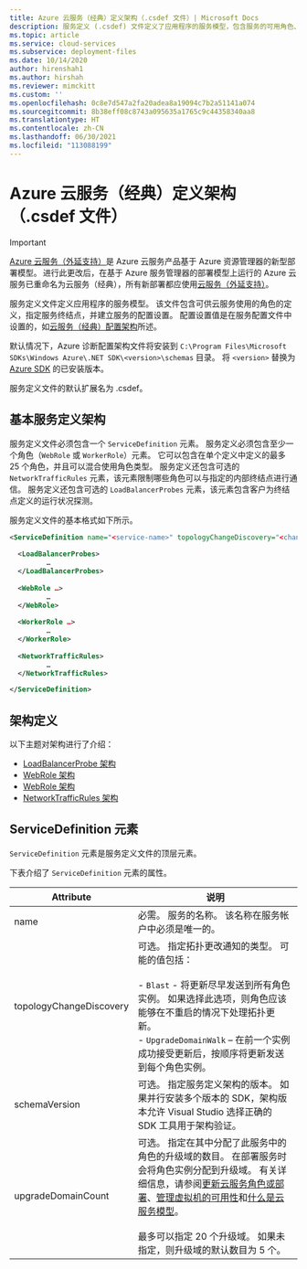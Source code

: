```yaml
---
title: Azure 云服务（经典）定义架构（.csdef 文件）| Microsoft Docs
description: 服务定义 (.csdef) 文件定义了应用程序的服务模型，包含服务的可用角色、终结点和配置值。
ms.topic: article
ms.service: cloud-services
ms.subservice: deployment-files
ms.date: 10/14/2020
author: hirenshah1
ms.author: hirshah
ms.reviewer: mimckitt
ms.custom: ''
ms.openlocfilehash: 0c8e7d547a2fa20adea8a19094c7b2a51141a074
ms.sourcegitcommit: 8b38eff08c8743a095635a1765c9c44358340aa8
ms.translationtype: HT
ms.contentlocale: zh-CN
ms.lasthandoff: 06/30/2021
ms.locfileid: "113088199"
---
```

# <a name="azure-cloud-services-classic-definition-schema-csdef-file"></a>Azure 云服务（经典）定义架构（.csdef 文件）

> [!IMPORTANT]
> [Azure 云服务（外延支持）](../cloud-services-extended-support/overview.md)是 Azure 云服务产品基于 Azure 资源管理器的新型部署模型。 进行此更改后，在基于 Azure 服务管理器的部署模型上运行的 Azure 云服务已重命名为云服务（经典），所有新部署都应使用[云服务（外延支持）](../cloud-services-extended-support/overview.md)。

服务定义文件定义应用程序的服务模型。 该文件包含可供云服务使用的角色的定义，指定服务终结点，并建立服务的配置设置。 配置设置值是在服务配置文件中设置的，如[云服务（经典）配置架构](/previous-versions/azure/reference/ee758710(v=azure.100))所述。

默认情况下，Azure 诊断配置架构文件将安装到 `C:\Program Files\Microsoft SDKs\Windows Azure\.NET SDK\<version>\schemas` 目录。 将 `<version>` 替换为 [Azure SDK](https://www.windowsazure.com/develop/downloads/) 的已安装版本。

服务定义文件的默认扩展名为 .csdef。

## <a name="basic-service-definition-schema"></a>基本服务定义架构
服务定义文件必须包含一个 `ServiceDefinition` 元素。 服务定义必须包含至少一个角色（`WebRole` 或 `WorkerRole`）元素。 它可以包含在单个定义中定义的最多 25 个角色，并且可以混合使用角色类型。 服务定义还包含可选的 `NetworkTrafficRules` 元素，该元素限制哪些角色可以与指定的内部终结点进行通信。 服务定义还包含可选的 `LoadBalancerProbes` 元素，该元素包含客户为终结点定义的运行状况探测。

服务定义文件的基本格式如下所示。

```xml
<ServiceDefinition name="<service-name>" topologyChangeDiscovery="<change-type>" xmlns="http://schemas.microsoft.com/ServiceHosting/2008/10/ServiceDefinition" upgradeDomainCount="<number-of-upgrade-domains>" schemaVersion="<version>">
  
  <LoadBalancerProbes>
         …
  </LoadBalancerProbes>
  
  <WebRole …>
         …
  </WebRole>
  
  <WorkerRole …>
         …
  </WorkerRole>
  
  <NetworkTrafficRules>
         …
  </NetworkTrafficRules>

</ServiceDefinition>
```

## <a name="schema-definitions"></a>架构定义
以下主题对架构进行了介绍：

- [LoadBalancerProbe 架构](schema-csdef-loadbalancerprobe.md)
- [WebRole 架构](schema-csdef-webrole.md)
- [WebRole 架构](schema-csdef-workerrole.md)
- [NetworkTrafficRules 架构](schema-csdef-networktrafficrules.md)

##  <a name="servicedefinition-element"></a><a name="ServiceDefinition"></a> ServiceDefinition 元素
`ServiceDefinition` 元素是服务定义文件的顶层元素。

下表介绍了 `ServiceDefinition` 元素的属性。

| Attribute               | 说明 |
| ----------------------- | ----------- |
| name                    |必需。 服务的名称。 该名称在服务帐户中必须是唯一的。|
| topologyChangeDiscovery | 可选。 指定拓扑更改通知的类型。 可能的值包括：<br /><br /> -   `Blast` - 将更新尽早发送到所有角色实例。 如果选择此选项，则角色应该能够在不重启的情况下处理拓扑更新。<br />-   `UpgradeDomainWalk` – 在前一个实例成功接受更新后，按顺序将更新发送到每个角色实例。|
| schemaVersion           | 可选。 指定服务定义架构的版本。 如果并行安装多个版本的 SDK，架构版本允许 Visual Studio 选择正确的 SDK 工具用于架构验证。|
| upgradeDomainCount      | 可选。 指定在其中分配了此服务中的角色的升级域的数目。 在部署服务时会将角色实例分配到升级域。 有关详细信息，请参阅[更新云服务角色或部署](cloud-services-how-to-manage-portal.md#update-a-cloud-service-role-or-deployment)、[管理虚拟机的可用性](../virtual-machines/availability.md)和[什么是云服务模型](./cloud-services-model-and-package.md)。<br /><br /> 最多可以指定 20 个升级域。 如果未指定，则升级域的默认数目为 5 个。|